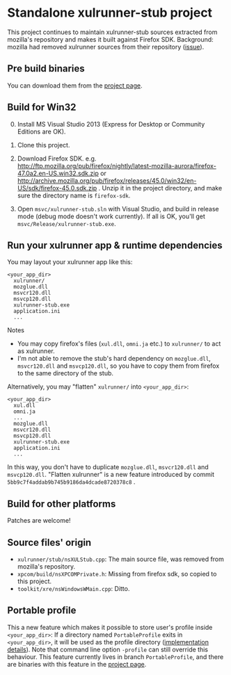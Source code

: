 # Standalone xulrunner-stub project

This project continues to maintain xulrunner-stub sources extracted from mozilla's repository and makes it built against Firefox SDK. Background: mozilla had removed xulrunner sources from their repository ([issue](https://bugzilla.mozilla.org/show_bug.cgi?id=1221724)).

## Pre build binaries
You can download them from the [project page](https://duanyao.github.io/xulrunner-stub/).

## Build for Win32

0. Install MS Visual Studio 2013 (Express for Desktop or Community Editions are OK).
1. Clone this project.
2. Download Firefox SDK. e.g. 
http://ftp.mozilla.org/pub/firefox/nightly/latest-mozilla-aurora/firefox-47.0a2.en-US.win32.sdk.zip or http://archive.mozilla.org/pub/firefox/releases/45.0/win32/en-US/sdk/firefox-45.0.sdk.zip .
Unzip it in the project directory, and make sure the directory name is `firefox-sdk`.

3. Open `msvc/xulrunner-stub.sln` with Visual Studio, and build in release mode (debug mode doesn't work currently).
If all is OK, you'll get `msvc/Release/xulrunner-stub.exe`.

## Run your xulrunner app & runtime dependencies
You may layout your xulrunner app like this:

```
<your_app_dir>
  xulrunner/
  mozglue.dll
  msvcr120.dll
  msvcp120.dll
  xulrunner-stub.exe
  application.ini
  ...
```
Notes
* You may copy firefox's files (`xul.dll`, `omni.ja` etc.) to `xulrunner/` to act as xulrunner.
* I'm not able to remove the stub's hard dependency on `mozglue.dll`, `msvcr120.dll` and `msvcp120.dll`, so you have to copy them from firefox to the same directory of the stub.

Alternatively, you may "flatten" `xulrunner/` into `<your_app_dir>`:

```
<your_app_dir>
  xul.dll
  omni.ja
  ...
  mozglue.dll
  msvcr120.dll
  msvcp120.dll
  xulrunner-stub.exe
  application.ini
  ...
```

In this way, you don't have to duplicate `mozglue.dll`, `msvcr120.dll` and `msvcp120.dll`.
"Flatten xulrunner" is a new feature introduced by commit `5bb9c7f4addab9b745b9186da4dcade8720378c8` .

## Build for other platforms
Patches are welcome!

## Source files' origin
* `xulrunner/stub/nsXULStub.cpp`: The main source file, was removed from mozilla's repository.
* `xpcom/build/nsXPCOMPrivate.h`: Missing from firefox sdk, so copied to this project.
* `toolkit/xre/nsWindowsWMain.cpp`: Ditto.

## Portable profile

This a new feature which makes it possible to store user's profile inside `<your_app_dir>`: If a directory named `PortableProfile` exits in `<your_app_dir>`, it will be used as the profile directory ([implementation details](https://github.com/duanyao/xulrunner-stub/commit/9e375e5157fed456ba8c285ad7e002cd9dac7d6b)). Note that command line option `-profile` can still override this behaviour. This feature currently lives in branch `PortableProfile`, and there are binaries with this feature in the [project page](https://duanyao.github.io/xulrunner-stub/).
